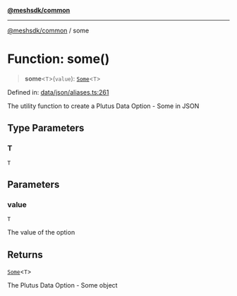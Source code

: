 [**@meshsdk/common**](../README.md)

***

[@meshsdk/common](../globals.md) / some

# Function: some()

> **some**\<`T`\>(`value`): [`Some`](../type-aliases/Some.md)\<`T`\>

Defined in: [data/json/aliases.ts:261](https://github.com/MeshJS/mesh/blob/1abde1553cbd7cf2cf4e40197fc0de9e4a7d0f49/packages/mesh-common/src/data/json/aliases.ts#L261)

The utility function to create a Plutus Data Option - Some in JSON

## Type Parameters

### T

`T`

## Parameters

### value

`T`

The value of the option

## Returns

[`Some`](../type-aliases/Some.md)\<`T`\>

The Plutus Data Option - Some object

